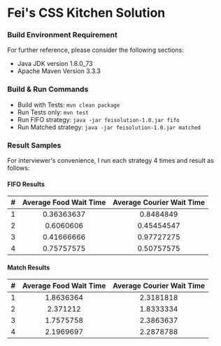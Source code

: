 # Fei's CSS Kitchen Solution

### Build Environment Requirement
For further reference, please consider the following sections:

* Java JDK version 1.8.0_73
* Apache Maven Version 3.3.3

### Build & Run Commands
* Build with Tests: `mvn clean package`
* Run Tests only: `mvn test`
* Run FIFO strategy: `java -jar feisolution-1.0.jar fifo`
* Run Matched strategy: `java -jar feisolution-1.0.jar matched`

### Result Samples
For interviewer's convenience, I run each strategy 4 times and result as follows:

#### FIFO Results
| # | Average Food Wait Time | Average Courier Wait Time |
| :-----: | :----: | :----: |
| 1 | 0.36363637 | 0.8484849 |
| 2 | 0.6060606 | 0.45454547 |
| 3 | 0.41666666 | 0.97727275 |
| 4 | 0.75757575 | 0.50757575 |

#### Match Results
| # | Average Food Wait Time | Average Courier Wait Time |
| :-----: | :----: | :----: |
| 1 | 1.8636364 | 2.3181818 |
| 2 | 2.371212 | 1.8333334 |
| 3 | 1.7575758 | 2.3863637 |
| 4 | 2.1969697 | 2.2878788 |
